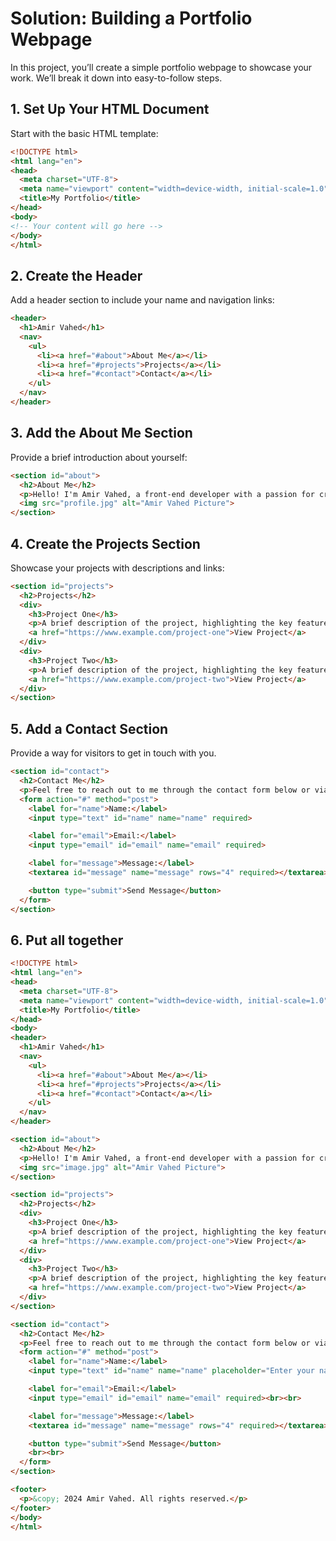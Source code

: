 # Solution: Building a Portfolio Webpage

In this project, you’ll create a simple portfolio webpage to showcase your work. We’ll break it down into easy-to-follow
steps.

## 1. Set Up Your HTML Document
Start with the basic HTML template:

```html
<!DOCTYPE html>
<html lang="en">
<head>
  <meta charset="UTF-8">
  <meta name="viewport" content="width=device-width, initial-scale=1.0">
  <title>My Portfolio</title>
</head>
<body>
<!-- Your content will go here -->
</body>
</html>
```

## 2. Create the Header
Add a header section to include your name and navigation links:

```html
<header>
  <h1>Amir Vahed</h1>
  <nav>
    <ul>
      <li><a href="#about">About Me</a></li>
      <li><a href="#projects">Projects</a></li>
      <li><a href="#contact">Contact</a></li>
    </ul>
  </nav>
</header>
```

## 3. Add the About Me Section
Provide a brief introduction about yourself:

```html
<section id="about">
  <h2>About Me</h2>
  <p>Hello! I'm Amir Vahed, a front-end developer with a passion for creating engaging websites and applications.</p>
  <img src="profile.jpg" alt="Amir Vahed Picture">
</section>
```

## 4. Create the Projects Section
Showcase your projects with descriptions and links:

```html
<section id="projects">
  <h2>Projects</h2>
  <div>
    <h3>Project One</h3>
    <p>A brief description of the project, highlighting the key features and technologies used.</p>
    <a href="https://www.example.com/project-one">View Project</a>
  </div>
  <div>
    <h3>Project Two</h3>
    <p>A brief description of the project, highlighting the key features and technologies used.</p>
    <a href="https://www.example.com/project-two">View Project</a>
  </div>
</section>
```

## 5.  Add a Contact Section
Provide a way for visitors to get in touch with you.

```html
<section id="contact">
  <h2>Contact Me</h2>
  <p>Feel free to reach out to me through the contact form below or via email.</p>
  <form action="#" method="post">
    <label for="name">Name:</label>
    <input type="text" id="name" name="name" required>

    <label for="email">Email:</label>
    <input type="email" id="email" name="email" required>

    <label for="message">Message:</label>
    <textarea id="message" name="message" rows="4" required></textarea>

    <button type="submit">Send Message</button>
  </form>
</section>
```

## 6.  Put all together
```html
<!DOCTYPE html>
<html lang="en">
<head>
  <meta charset="UTF-8">
  <meta name="viewport" content="width=device-width, initial-scale=1.0">
  <title>My Portfolio</title>
</head>
<body>
<header>
  <h1>Amir Vahed</h1>
  <nav>
    <ul>
      <li><a href="#about">About Me</a></li>
      <li><a href="#projects">Projects</a></li>
      <li><a href="#contact">Contact</a></li>
    </ul>
  </nav>
</header>

<section id="about">
  <h2>About Me</h2>
  <p>Hello! I'm Amir Vahed, a front-end developer with a passion for creating engaging websites and applications.</p>
  <img src="image.jpg" alt="Amir Vahed Picture">
</section>

<section id="projects">
  <h2>Projects</h2>
  <div>
    <h3>Project One</h3>
    <p>A brief description of the project, highlighting the key features and technologies used.</p>
    <a href="https://www.example.com/project-one">View Project</a>
  </div>
  <div>
    <h3>Project Two</h3>
    <p>A brief description of the project, highlighting the key features and technologies used.</p>
    <a href="https://www.example.com/project-two">View Project</a>
  </div>
</section>

<section id="contact">
  <h2>Contact Me</h2>
  <p>Feel free to reach out to me through the contact form below or via email.</p>
  <form action="#" method="post">
    <label for="name">Name:</label>
    <input type="text" id="name" name="name" placeholder="Enter your name" required><br><br>

    <label for="email">Email:</label>
    <input type="email" id="email" name="email" required><br><br>

    <label for="message">Message:</label>
    <textarea id="message" name="message" rows="4" required></textarea><br><br>

    <button type="submit">Send Message</button>
    <br><br>
  </form>
</section>

<footer>
  <p>&copy; 2024 Amir Vahed. All rights reserved.</p>
</footer>
</body>
</html>
```